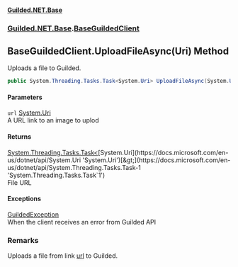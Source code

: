 #### [Guilded.NET.Base](Guilded_NET_Base.md 'Guilded.NET.Base')
### [Guilded.NET.Base](Guilded_NET_Base.md#Guilded_NET_Base 'Guilded.NET.Base').[BaseGuildedClient](BaseGuildedClient.md 'Guilded.NET.Base.BaseGuildedClient')
## BaseGuildedClient.UploadFileAsync(Uri) Method
Uploads a file to Guilded.  
```csharp
public System.Threading.Tasks.Task<System.Uri> UploadFileAsync(System.Uri url);
```
#### Parameters
<a name='Guilded_NET_Base_BaseGuildedClient_UploadFileAsync(System_Uri)_url'></a>
`url` [System.Uri](https://docs.microsoft.com/en-us/dotnet/api/System.Uri 'System.Uri')  
A URL link to an image to uplod
  
#### Returns
[System.Threading.Tasks.Task&lt;](https://docs.microsoft.com/en-us/dotnet/api/System.Threading.Tasks.Task-1 'System.Threading.Tasks.Task`1')[System.Uri](https://docs.microsoft.com/en-us/dotnet/api/System.Uri 'System.Uri')[&gt;](https://docs.microsoft.com/en-us/dotnet/api/System.Threading.Tasks.Task-1 'System.Threading.Tasks.Task`1')  
File URL
#### Exceptions
[GuildedException](GuildedException.md 'Guilded.NET.Base.GuildedException')  
When the client receives an error from Guilded API
### Remarks
Uploads a file from link [url](BaseGuildedClient_UploadFileAsync(Uri).md#Guilded_NET_Base_BaseGuildedClient_UploadFileAsync(System_Uri)_url 'Guilded.NET.Base.BaseGuildedClient.UploadFileAsync(System.Uri).url') to Guilded.  
